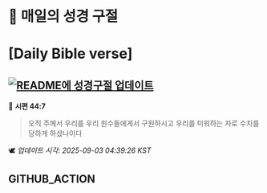 # 🙏 매일의 성경 구절
# [Daily Bible verse]
## [![README에 성경구절 업데이트](https://github.com/DONGSUKA/first_test/actions/workflows/update-readme-bible.yml/badge.svg)](https://github.com/DONGSUKA/first_test/actions/workflows/update-readme-bible.yml)
<!-- START_BIBLE_VERSE -->
📖 **시편 44:7**
> 오직 주께서 우리를 우리 원수들에게서 구원하시고 우리를 미워하는 자로 수치를 당하게 하셨나이다

🕊️ _업데이트 시각: 2025-09-03 04:39:26 KST_
  <!-- END_BIBLE_VERSE -->
## GITHUB_ACTION
